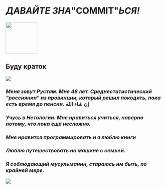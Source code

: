 # *ДАВАЙТЕ ЗНА*"COMMIT"*ЬСЯ!*



<img src="https://ic.pics.livejournal.com/tanjand/44781189/103446489/103446489_original.jpg" width="100" height="100" />

## Буду краток

![](http://d.ibtimes.co.uk/en/full/1446188/vladimir-putin.jpg)

### *Меня зовут Рустам. Мне 48 лет. Среднестатистический "россиянин" из провинции, который решил покодить, пока есть время до пенсии.* إن شاء الله

### _Учусь в Нетологии. Мне нравиться учиться, наверно потому, что пока ещё несложно._

### _Мне нравится программировать и я люблю книги_

### _Люблю путешествовать на машине с семьей._

### *Я соблюдающий мусульманин, стараюсь им быть, по крайней мере.*
![](https://thumbs.dreamstime.com/b/стороны-благословил-смайлик-высокое-качество-на-стороне-белого-vectoremoji-183418228.jpg)
